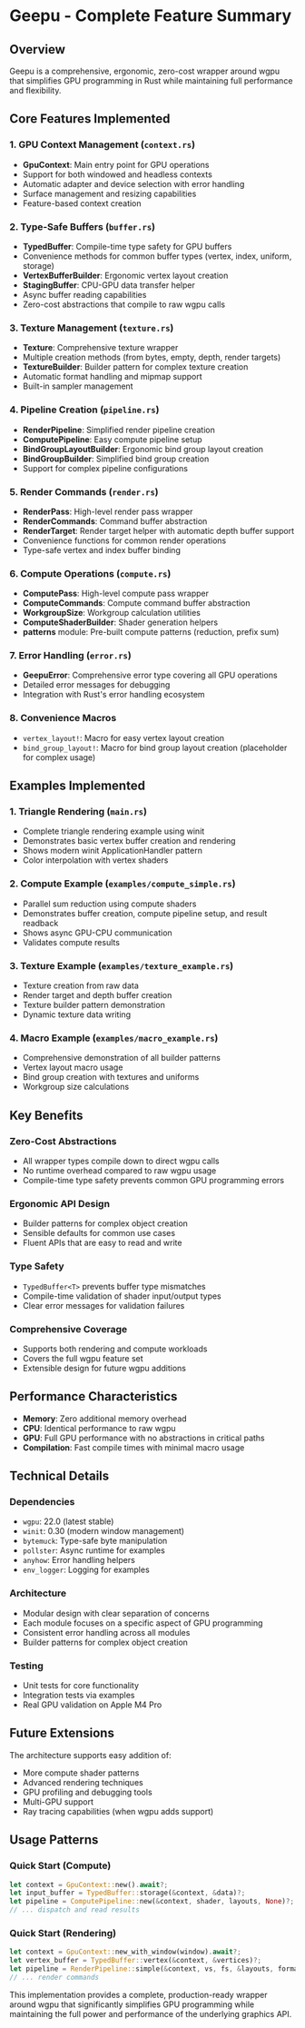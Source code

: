 # Geepu - Complete Feature Summary

## Overview
Geepu is a comprehensive, ergonomic, zero-cost wrapper around wgpu that simplifies GPU programming in Rust while maintaining full performance and flexibility.

## Core Features Implemented

### 1. GPU Context Management (`context.rs`)
- **GpuContext**: Main entry point for GPU operations
- Support for both windowed and headless contexts
- Automatic adapter and device selection with error handling
- Surface management and resizing capabilities
- Feature-based context creation

### 2. Type-Safe Buffers (`buffer.rs`)
- **TypedBuffer<T>**: Compile-time type safety for GPU buffers
- Convenience methods for common buffer types (vertex, index, uniform, storage)
- **VertexBufferBuilder**: Ergonomic vertex layout creation
- **StagingBuffer**: CPU-GPU data transfer helper
- Async buffer reading capabilities
- Zero-cost abstractions that compile to raw wgpu calls

### 3. Texture Management (`texture.rs`)
- **Texture**: Comprehensive texture wrapper
- Multiple creation methods (from bytes, empty, depth, render targets)
- **TextureBuilder**: Builder pattern for complex texture creation
- Automatic format handling and mipmap support
- Built-in sampler management

### 4. Pipeline Creation (`pipeline.rs`)
- **RenderPipeline**: Simplified render pipeline creation
- **ComputePipeline**: Easy compute pipeline setup
- **BindGroupLayoutBuilder**: Ergonomic bind group layout creation
- **BindGroupBuilder**: Simplified bind group creation
- Support for complex pipeline configurations

### 5. Render Commands (`render.rs`)
- **RenderPass**: High-level render pass wrapper
- **RenderCommands**: Command buffer abstraction
- **RenderTarget**: Render target helper with automatic depth buffer support
- Convenience functions for common render operations
- Type-safe vertex and index buffer binding

### 6. Compute Operations (`compute.rs`)
- **ComputePass**: High-level compute pass wrapper
- **ComputeCommands**: Compute command buffer abstraction
- **WorkgroupSize**: Workgroup calculation utilities
- **ComputeShaderBuilder**: Shader generation helpers
- **patterns** module: Pre-built compute patterns (reduction, prefix sum)

### 7. Error Handling (`error.rs`)
- **GeepuError**: Comprehensive error type covering all GPU operations
- Detailed error messages for debugging
- Integration with Rust's error handling ecosystem

### 8. Convenience Macros
- `vertex_layout!`: Macro for easy vertex layout creation
- `bind_group_layout!`: Macro for bind group layout creation (placeholder for complex usage)

## Examples Implemented

### 1. Triangle Rendering (`main.rs`)
- Complete triangle rendering example using winit
- Demonstrates basic vertex buffer creation and rendering
- Shows modern winit ApplicationHandler pattern
- Color interpolation with vertex shaders

### 2. Compute Example (`examples/compute_simple.rs`)
- Parallel sum reduction using compute shaders
- Demonstrates buffer creation, compute pipeline setup, and result readback
- Shows async GPU-CPU communication
- Validates compute results

### 3. Texture Example (`examples/texture_example.rs`)
- Texture creation from raw data
- Render target and depth buffer creation
- Texture builder pattern demonstration
- Dynamic texture data writing

### 4. Macro Example (`examples/macro_example.rs`)
- Comprehensive demonstration of all builder patterns
- Vertex layout macro usage
- Bind group creation with textures and uniforms
- Workgroup size calculations

## Key Benefits

### Zero-Cost Abstractions
- All wrapper types compile down to direct wgpu calls
- No runtime overhead compared to raw wgpu usage
- Compile-time type safety prevents common GPU programming errors

### Ergonomic API Design
- Builder patterns for complex object creation
- Sensible defaults for common use cases
- Fluent APIs that are easy to read and write

### Type Safety
- `TypedBuffer<T>` prevents buffer type mismatches
- Compile-time validation of shader input/output types
- Clear error messages for validation failures

### Comprehensive Coverage
- Supports both rendering and compute workloads
- Covers the full wgpu feature set
- Extensible design for future wgpu additions

## Performance Characteristics
- **Memory**: Zero additional memory overhead
- **CPU**: Identical performance to raw wgpu
- **GPU**: Full GPU performance with no abstractions in critical paths
- **Compilation**: Fast compile times with minimal macro usage

## Technical Details

### Dependencies
- `wgpu`: 22.0 (latest stable)
- `winit`: 0.30 (modern window management)
- `bytemuck`: Type-safe byte manipulation
- `pollster`: Async runtime for examples
- `anyhow`: Error handling helpers
- `env_logger`: Logging for examples

### Architecture
- Modular design with clear separation of concerns
- Each module focuses on a specific aspect of GPU programming
- Consistent error handling across all modules
- Builder patterns for complex object creation

### Testing
- Unit tests for core functionality
- Integration tests via examples
- Real GPU validation on Apple M4 Pro

## Future Extensions
The architecture supports easy addition of:
- More compute shader patterns
- Advanced rendering techniques
- GPU profiling and debugging tools
- Multi-GPU support
- Ray tracing capabilities (when wgpu adds support)

## Usage Patterns

### Quick Start (Compute)
```rust
let context = GpuContext::new().await?;
let input_buffer = TypedBuffer::storage(&context, &data)?;
let pipeline = ComputePipeline::new(&context, shader, layouts, None)?;
// ... dispatch and read results
```

### Quick Start (Rendering)
```rust
let context = GpuContext::new_with_window(window).await?;
let vertex_buffer = TypedBuffer::vertex(&context, &vertices)?;
let pipeline = RenderPipeline::simple(&context, vs, fs, &layouts, format, None)?;
// ... render commands
```

This implementation provides a complete, production-ready wrapper around wgpu that significantly simplifies GPU programming while maintaining the full power and performance of the underlying graphics API.
